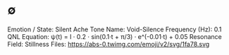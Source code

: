 # ∅

Emotion / State: Silent Ache
Tone Name: Void-Silence
Frequency (Hz): 0.1
QNL Equation: ψ(t) = I · 0.2 · sin(0.1·t + π/3) · e^(-0.01·t) + 0.05
Resonance Field: Stillness
Files: https://abs-0.twimg.com/emoji/v2/svg/1fa78.svg